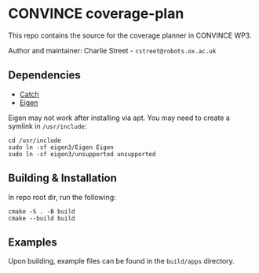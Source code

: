 # CONVINCE coverage-plan
This repo contains the source for the coverage planner in CONVINCE WP3.

Author and maintainer: Charlie Street - `cstreet@robots.ox.ac.uk`

## Dependencies

* [Catch](https://github.com/catchorg/Catch2)
* [Eigen](https://eigen.tuxfamily.org/index.php?title=Main_Page) 

Eigen may not work after installing via apt. You may need to create a symlink in `/usr/include`:

```
cd /usr/include
sudo ln -sf eigen3/Eigen Eigen
sudo ln -sf eigen3/unsupported unsupported
```


## Building & Installation

In repo root dir, run the following:

```
cmake -S . -B build
cmake --build build
```

## Examples

Upon building, example files can be found in the `build/apps` directory.